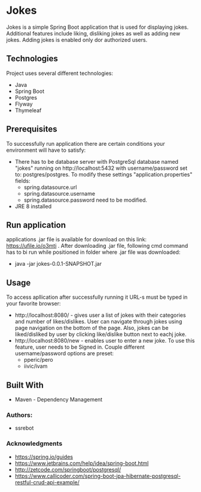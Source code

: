 # Jokes

Jokes is a simple Spring Boot application that is used for displaying jokes. Additional features include liking, disliking jokes as well as adding new jokes. Adding jokes is enabled only dor authorized users.


## Technologies

Project uses several different technologies:
  - Java
  - Spring Boot
  - Postgres
  - Flyway
  - Thymeleaf

## Prerequisites

To successfully run application there are certain conditions your environment will have to satisfy:

  - There has to be database server with PostgreSql database named "jokes" running on http://localhost:5432 with username/password set to: postgres/postgres. To modify these settings "application.properties" fields:
     * spring.datasource.url
     * spring.datasource.username
     * spring.datasource.password 
 need to be modified.
  - JRE 8 installed
  
## Run application

applications .jar file is available for download on this link: https://ufile.io/o3mti . After downloading .jar file, following cmd command has to bi run while positioned in folder where .jar file was downloaded:
  - java -jar jokes-0.0.1-SNAPSHOT.jar
  
## Usage

To access apllication after successfully running it URL-s must be typed in your favorite browser:
  - http://localhost:8080/ - gives user a list of jokes with their categories and number of likes/dislikes. User can navigate through jokes using page navigation on the bottom of the page. Also, jokes can be liked/disliked by user by clicking like/dislike button next to eachj joke.
  - http://localhost:8080/new - enables user to enter a new joke. To use this feature, user needs to be Signed in. Couple different username/password options are preset:
    * pperic/pero
    * iivic/ivam

## Built With

  - Maven - Dependency Management

### Authors:

 - ssrebot
 
### Acknowledgments

  - https://spring.io/guides
  - https://www.jetbrains.com/help/idea/spring-boot.html
  - http://zetcode.com/springboot/postgresql/
  - https://www.callicoder.com/spring-boot-jpa-hibernate-postgresql-restful-crud-api-example/
